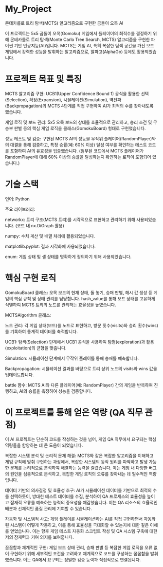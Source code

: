 # My_Project
몬테카를로 트리 탐색(MCTS) 알고리즘으로 구현한 곰돌이 오목 AI

이 프로젝트는 5x5 곰돌이 오목(Gomoku) 게임에서 플레이어의 최적수를 결정하기 위해 몬테카를로 트리 탐색(Monte Carlo Tree Search, MCTS) 알고리즘을 구현한 파이썬 기반 인공지능(AI)입니다. MCTS는 게임 AI, 특히 복잡한 탐색 공간을 가진 보드 게임에서 강력한 성능을 발휘하는 알고리즘으로, 알파고(AlphaGo) 등에도 활용되었습니다.

# 프로젝트 목표 및 특징
MCTS 알고리즘 구현: UCB1(Upper Confidence Bound 1) 공식을 활용한 선택(Selection), 확장(Expansion), 시뮬레이션(Simulation), 역전파(Backpropagation)의 MCTS 4단계를 직접 구현하여 AI가 최적의 수를 찾아내도록 했습니다.

게임 로직 및 보드 관리: 5x5 오목 보드의 상태를 효율적으로 관리하고, 승리 조건 및 무승부 판별 등의 핵심 게임 로직을 클래스(GomokuBoard) 형태로 구현했습니다.

성능 테스트 및 검증: 구현된 MCTS AI의 성능을 무작위 플레이어(RandomPlayer)와의 대결을 통해 검증하고, 특정 승률(예: 60% 이상) 달성 여부를 확인하는 테스트 코드를 포함하여 AI의 유효성을 입증했습니다. (첨부된 코드에서 MCTS 플레이어가 RandomPlayer에 대해 60% 이상의 승률을 달성하는지 확인하는 로직이 포함되어 있습니다.)

# 기술 스택
언어: Python

주요 라이브러리:

networkx: 트리 구조(MCTS 트리)를 시각적으로 표현하고 관리하기 위해 사용되었습니다. (코드 내 nx.DiGraph 활용)

numpy: 수치 계산 및 배열 처리에 활용되었습니다.

matplotlib.pyplot: 결과 시각화에 사용되었습니다.

enum: 게임 상태 및 셀 상태를 명확하게 정의하기 위해 사용되었습니다.

# 핵심 구현 로직
GomokuBoard 클래스: 오목 보드의 현재 상태, 돌 놓기, 승패 판별, 해시 값 생성 등 게임의 핵심 규칙 및 상태 관리를 담당합니다. hash_value를 통해 보드 상태를 고유하게 식별하여 MCTS 트리의 노드를 관리하는 효율성을 높였습니다.

MCTSAlgorithm 클래스:

노드 관리: 각 게임 상태(보드)를 노드로 표현하고, 방문 횟수(visits)와 승리 횟수(wins)를 기록하여 통계적 데이터를 축적합니다.

UCB1: 탐색(Selection) 단계에서 UCB1 공식을 사용하여 탐험(exploration)과 활용(exploitation)의 균형을 맞춥니다.

Simulation: 시뮬레이션 단계에서 무작위 플레이를 통해 승패를 예측합니다.

Backpropagation: 시뮬레이션 결과를 바탕으로 트리 상위 노드의 visits와 wins 값을 업데이트합니다.

battle 함수: MCTS AI와 다른 플레이어(예: RandomPlayer) 간의 게임을 반복하여 진행하고, AI의 승률을 측정하여 성능을 검증합니다.

# 이 프로젝트를 통해 얻은 역량 (QA 직무 관점)
이 AI 프로젝트는 단순히 코드를 작성하는 것을 넘어, 게임 QA 직무에서 요구되는 핵심 역량들을 함양하는 데 큰 도움이 되었습니다.

복잡한 시스템 분석 및 논리적 문제 해결: MCTS와 같은 복잡한 알고리즘을 이해하고 게임 규칙에 맞춰 구현하는 과정에서, 복잡한 시스템의 동작 원리를 파악하고 발생 가능한 문제를 논리적으로 분석하여 해결하는 능력을 길렀습니다. 이는 게임 내 다양한 버그의 원인을 심층적으로 분석하고, 복잡한 게임 로직의 오류를 찾아내는 데 필수적인 역량입니다.

데이터 기반의 의사결정 및 효율성 추구: AI가 시뮬레이션 데이터를 기반으로 최적의 수를 선택하듯이, 방대한 테스트 데이터를 수집, 분석하여 QA 프로세스의 효율성을 높이고 잠재적 오류를 예측하는 능력의 중요성을 체감했습니다. 이는 QA 리소스의 효율적인 배분과 선제적인 품질 관리에 기여할 수 있습니다.

자동화 및 시스템적 사고: 게임 플레이를 시뮬레이션하는 AI를 직접 구현하면서 자동화된 시스템이 어떻게 작동하고, 이를 통해 효율성을 극대화할 수 있는지에 대한 깊은 이해를 얻었습니다. 이는 향후 게임 테스트 자동화 스크립트 작성 및 QA 시스템 구축에 대한 저의 잠재력과 기여 의지를 보여줍니다.

꼼꼼함과 체계적인 구현: 게임 보드 상태 관리, 승패 판별 등 복잡한 게임 로직을 오류 없이 구현하기 위해 세부적인 조건을 고려하고 체계적으로 코드를 구성하는 꼼꼼함을 발휘했습니다. 이는 QA에서 요구되는 정밀한 검증 능력과 직접적으로 연결됩니다.
